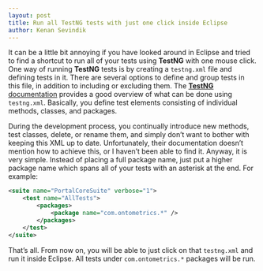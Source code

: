 ```yaml
---
layout: post
title: Run all TestNG tests with just one click inside Eclipse
author: Kenan Sevindik
---
```

It can be a little bit annoying if you have looked around in Eclipse and tried to find a shortcut to run all of your 
tests using **TestNG** with one mouse click. One way of running **TestNG** tests is by creating a `testng.xml` file and 
defining tests in it. There are several options to define and group tests in this file, in addition to including or 
excluding them. The [**TestNG** documentation](http://testng.org/doc/documentation-main.html#testng-xml) provides a good 
overview of what can be done using `testng.xml`. Basically, you define test elements consisting of individual methods, 
classes, and packages.

During the development process, you continually introduce new methods, test classes, delete, or rename them, and simply 
don’t want to bother with keeping this XML up to date. Unfortunately, their documentation doesn’t mention how to achieve 
this, or I haven’t been able to find it. Anyway, it is very simple. Instead of placing a full package name, just put a 
higher package name which spans all of your tests with an asterisk at the end. For example:

```xml
<suite name="PortalCoreSuite" verbose="1">
    <test name="AllTests">
        <packages>
            <package name="com.ontometrics.*" />
        </packages>
    </test>
</suite>
```

That’s all. From now on, you will be able to just click on that `testng.xml` and run it inside Eclipse. All tests under 
`com.ontometrics.*` packages will be run.
